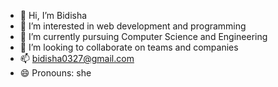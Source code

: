 - 👋 Hi, I’m Bidisha 
- 👀 I’m interested in web development and programming
- 🌱 I’m currently pursuing Computer Science and Engineering
- 💞️ I’m looking to collaborate on teams and companies
- 📫 bidisha0327@gmail.com
- 😄 Pronouns: she

<!---
bidisha979/bidisha979 is a ✨ special ✨ repository because its `README.md` (this file) appears on your GitHub profile.
You can click the Preview link to take a look at your changes.
--->
